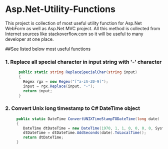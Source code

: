 # Asp.Net-Utility-Functions
This project is collection of most useful utility function for Asp.Net WebForm as well as Asp.Net MVC project.
All this method is collected from Internet sources like stackoverflow.com so it will be useful to many developer at one place.

##See listed below most useful functions

### 1. Replace all special character in input string with '-' character
```cs
      public static string ReplaceSpecialChar(string input)
      {
        Regex rgx = new Regex("[^a-zA-Z0-9]");
        input = rgx.Replace(input, "-");
        return input;
      }
```

### 2. Convert Unix long timestamp to C# DateTime object

```cs
     public static DateTime ConvertUNIXTimeStampTODateTime(long date)
     {
        DateTime dtDateTime = new DateTime(1970, 1, 1, 0, 0, 0, 0, System.DateTimeKind.Utc);
        dtDateTime = dtDateTime.AddSeconds(date).ToLocalTime();
        return dtDateTime;
     }
```
